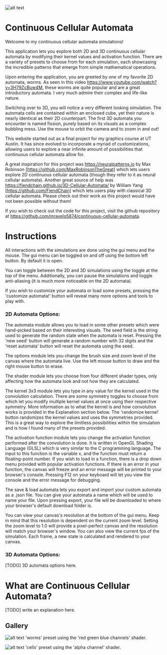 ![alt text](https://github.com/mravelo5874/continuous-cellular-automata/blob/main/public/gifs/worms_1c.gif)

# Continuous Cellular Automata

Welcome to my continuous cellular automata simulations!

This application lets you explore both 2D and 3D continuous cellular automata by modifying their kernel values and activation function. There are a variety of presets to choose from for each simulation, each showcasing the incredible patterns that emerge from simple mathematical operations.

Upon entering the application, you are greeted by one of my favorite 2D automata, worms. As seen in this video https://www.youtube.com/watch?v=3H79ZcBuw4M, these worms are quite popular and are a great introductory automata. I very much admire their complex and life-like nature.

Switching over to 3D, you will notice a very different looking simulation. The automata cells are contained within an enclosed cube, yet their nature is nearly identical as their 2D counterpart. The first 3D automata you encounter is named fission, purely based on its visuals as a complex bubbling mess. Use the mouse to orbit the camera and to zoom in and out!

This website started out as a final project for my graphics course at UT Austin. It has since evolved to incorporate a myriad of customizations, allowing users to explore a near infinite amount of possibilities that continuous cellular automata allow for.

A great inspiration for this project was https://neuralpatterns.io by Max Robinson [https://github.com/MaxRobinsonTheGreat] which lets users explore 2D continuous cellular automata (though they refer to it as neural cellular automata). Another great source of help was https://fiendchain.github.io/3D-Cellular-Automata/ by William Yang [https://github.com/FiendChain] which lets users play with classical 3D cellular automata. Please check out their work as this project would have not been possible without them!

If you wish to check out the code for this project, visit the github repository at https://github.com/mravelo5874/continuous-cellular-automata.

# Instructions

All interactions with the simulations are done using the gui menu and the mouse. The gui menu can be toggled on and off using the bottom left button. By default it is open.

You can toggle between the 2D and 3D simulations using the toggle at the top of the menu. Additionally, you can pause the simulations and toggle anti-aliasing (it is much more noticeable on the 2D automata).

If you wish to customize your automata or load some presets, pressing the 'customize automata!' button will reveal many more options and tools to play with.

### 2D Automata Options:

The automata module allows you to load in some other presets which were hand-picked based on their interesting visuals. The seed field is the string used to generate the random state when the automata is reset. Pressing the 'new seed' button will generate a random number with 32 digits and the 'reset automata' button will reset the automata using the seed.

The options module lets you change the brush size and zoom level of the canvas where the automata live. Use the left mouse button to draw and the right mouse button to erase.

The shader module lets you choose from four different shader types, only affecting how the automata look and not how they are calculated.

The kernel 3x3 module lets you type in any value for the kernel used in the convolution calculation. There are some symmetry toggles to choose from which let you modify multiple kernel values at once using their respective symmetry. More information as to what the kernel is and how convolution works is provided in the Explanation section below. The 'randomize kernel' button randomizes the kernel values and uses the symmetries provided. This is a great way to explore the limitless possibilities within the simulation and is how I found many of the presets provided.

The activation function module lets you change the activation function performed after the convolution is done. It is written in OpenGL Shading Language (GLSL) which is very similar to the C programming language. The input to this function is the variable x, and the function must return a floating-point number. If you wish to load in a function, there is a drop down menu provided with popular activation functions. If there is an error in your function, the canvas will freeze and an error message will be printed to your browser's console. Pressing F12 on your keyboard will let you view the console and the error message for debugging.

The save & load automata lets you export and import your custom automata as a .json file. You can give your automata a name which will be used to name your file. Upon pressing export, your file will be downloaded to where your browser's default download folder is. 

You can view your canvas's resolution at the bottom of the gui menu. Keep in mind that this resolution is dependent on the current zoom level. Setting the zoom level to 1.0 will provide a pixel-perfect canvas and the resolution will match your browser's window. You can also view the current fps of the simulation. Each frame, a new state is calculated and rendered to your canvas.

### 3D Automata Options:

[TODO] 3D automata options here.

# What are Continuous Cellular Automata?

[TODO] write an explanation here.

## Gallery

![alt text](https://github.com/mravelo5874/continuous-cellular-automata/blob/main/public/gifs/worms_3c.gif)
'worms' preset using the 'red green blue channels' shader.

![alt text](https://github.com/mravelo5874/continuous-cellular-automata/blob/main/public/gifs/cells_1c.gif)
'cells' preset using the 'alpha channel' shader.

